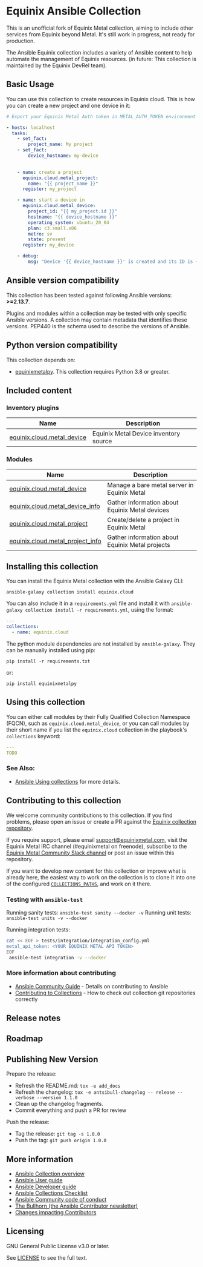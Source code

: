 # Equinix Ansible Collection

This is an unofficial fork of Equinix Metal collection, aiming to include other services from Equinix beyond Metal. It's still work in progress, not ready for production.

The Ansible Equinix collection includes a variety of Ansible content to help automate the management of Equinix resources. (in future: This collection is maintained by the Equinix DevRel team).

## Basic Usage

You can use this collection to create resources in Equinix cloud. This is how you can create a new project and one device in it:

```yaml
# Export your Equinix Metal Auth token in METAL_AUTH_TOKEN environment variable

- hosts: localhost
  tasks:
    - set_fact:
        project_name: My project
    - set_fact:
        device_hostname: my-device
       

    - name: create a project
      equinix.cloud.metal_project:
        name: "{{ project_name }}"
      register: my_project

    - name: start a device in 
      equinix.cloud.metal_device:
        project_id: "{{ my_project.id }}"
        hostname: "{{ device_hostname }}"
        operating_system: ubuntu_20_04
        plan: c3.small.x86
        metro: sv
        state: present
      register: my_device

    - debug:
        msg: "Device '{{ device_hostname }}' is created and its ID is {{ my_device.id }}"
```

<!--start requires_ansible-->
## Ansible version compatibility

This collection has been tested against following Ansible versions: **>=2.13.7**.

Plugins and modules within a collection may be tested with only specific Ansible versions.
A collection may contain metadata that identifies these versions.
PEP440 is the schema used to describe the versions of Ansible.
<!--end requires_ansible-->

## Python version compatibility

This collection depends on:
 - [equinixmetalpy](https://github.com/t0mk/equinixmetalpy). This collection requires Python 3.8 or greater.

## Included content

<!--start collection content-->
### Inventory plugins
Name | Description
--- | ---
[equinix.cloud.metal_device](https://github.com/equinix/ansible-collection-equinix/blob/main/docs/equinix.cloud.metal_device_inventory.rst)|Equinix Metal Device inventory source

### Modules
Name | Description
--- | ---
[equinix.cloud.metal_device](https://github.com/equinix/ansible-collection-equinix/blob/main/docs/equinix.cloud.metal_device_module.rst)|Manage a bare metal server in Equinix Metal
[equinix.cloud.metal_device_info](https://github.com/equinix/ansible-collection-equinix/blob/main/docs/equinix.cloud.metal_device_info_module.rst)|Gather information about Equinix Metal devices
[equinix.cloud.metal_project](https://github.com/equinix/ansible-collection-equinix/blob/main/docs/equinix.cloud.metal_project_module.rst)|Create/delete a project in Equinix Metal
[equinix.cloud.metal_project_info](https://github.com/equinix/ansible-collection-equinix/blob/main/docs/equinix.cloud.metal_project_info_module.rst)|Gather information about Equinix Metal projects

<!--end collection content-->

## Installing this collection

You can install the Equinix Metal collection with the Ansible Galaxy CLI:

    ansible-galaxy collection install equinix.cloud

You can also include it in a `requirements.yml` file and install it with `ansible-galaxy collection install -r requirements.yml`, using the format:

```yaml
---
collections:
  - name: equinix.cloud
```

The python module dependencies are not installed by `ansible-galaxy`.  They can
be manually installed using pip:

    pip install -r requirements.txt

or:

    pip install equinixmetalpy

## Using this collection


You can either call modules by their Fully Qualified Collection Namespace (FQCN), such as `equinix.cloud.metal_device`, or you can call modules by their short name if you list the `equinix.cloud` collection in the playbook's `collections` keyword:

```yaml
---
TODO
```

### See Also:

* [Ansible Using collections](https://docs.ansible.com/ansible/latest/user_guide/collections_using.html) for more details.

## Contributing to this collection

We welcome community contributions to this collection. If you find problems, please open an issue or create a PR against the [Equinix collection repository](https://github.com/FIXTHIS).

If you require support, please email [support@equinixmetal.com](mailto:support@equinixmetal.com), visit the Equinix Metal IRC channel (#equinixmetal on freenode), subscribe to the [Equinix Metal Community Slack channel](https://slack.equinixmetal.com/) or post an issue within this repository.

If you want to develop new content for this collection or improve what is already here, the easiest way to work on the collection is to clone it into one of the configured [`COLLECTIONS_PATHS`](https://docs.ansible.com/ansible/latest/reference_appendices/config.html#collections-paths), and work on it there.

### Testing with `ansible-test`

Running sanity tests: `ansible-test sanity --docker -v`
Running unit tests: `ansible-test units -v --docker`

Running integration tests:

```sh
cat << EOF > tests/integration/integration_config.yml
metal_api_token: <YOUR EQUINIX METAL API TOKEN>
EOF
 ansible-test integration -v --docker
 ```

### More information about contributing

- [Ansible Community Guide](https://docs.ansible.com/ansible/latest/community/index.html) - Details on contributing to Ansible
- [Contributing to Collections](https://docs.ansible.com/ansible/devel/dev_guide/developing_collections.html#contributing-to-collections) - How to check out collection git repositories correctly

## Release notes
<!--Add a link to a changelog.rst file or an external docsite to cover this information. -->

## Roadmap

<!-- Optional. Include the roadmap for this collection, and the proposed release/versioning strategy so users can anticipate the upgrade/update cycle. -->

## Publishing New Version

Prepare the release:
- Refresh the README.md: `tox -e add_docs`
- Refresh the changelog: `tox -e antsibull-changelog -- release --verbose --version 1.1.0`
- Clean up the changelog fragments.
- Commit everything and push a PR for review

Push the release:
- Tag the release: `git tag -s 1.0.0`
- Push the tag: `git push origin 1.0.0`

## More information

- [Ansible Collection overview](https://github.com/ansible-collections/overview)
- [Ansible User guide](https://docs.ansible.com/ansible/latest/user_guide/index.html)
- [Ansible Developer guide](https://docs.ansible.com/ansible/latest/dev_guide/index.html)
- [Ansible Collections Checklist](https://github.com/ansible-collections/overview/blob/master/collection_requirements.rst)
- [Ansible Community code of conduct](https://docs.ansible.com/ansible/latest/community/code_of_conduct.html)
- [The Bullhorn (the Ansible Contributor newsletter)](https://us19.campaign-archive.com/home/?u=56d874e027110e35dea0e03c1&id=d6635f5420)
- [Changes impacting Contributors](https://github.com/ansible-collections/overview/issues/45)

## Licensing

GNU General Public License v3.0 or later.

See [LICENSE](https://www.gnu.org/licenses/gpl-3.0.txt) to see the full text.
